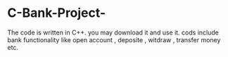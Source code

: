 # C-Bank-Project-

The code is written in C++. you may download it and use it. cods include bank functionality like open account ,  deposite , witdraw , transfer money etc.
